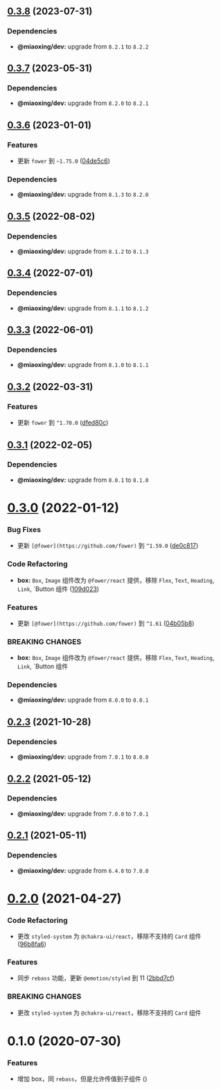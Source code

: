 ## [0.3.8](https://github.com/miaoxing/mxjs-box/compare/v0.3.7...v0.3.8) (2023-07-31)





### Dependencies

* **@miaoxing/dev:** upgrade from `8.2.1` to `8.2.2`

## [0.3.7](https://github.com/miaoxing/mxjs-box/compare/v0.3.6...v0.3.7) (2023-05-31)





### Dependencies

* **@miaoxing/dev:** upgrade from `8.2.0` to `8.2.1`

## [0.3.6](https://github.com/miaoxing/mxjs-box/compare/v0.3.5...v0.3.6) (2023-01-01)


### Features

* 更新 `fower` 到 `~1.75.0` ([04de5c6](https://github.com/miaoxing/mxjs-box/commit/04de5c6908858fdbffd9015084ca4a685c61e113))





### Dependencies

* **@miaoxing/dev:** upgrade from `8.1.3` to `8.2.0`

## [0.3.5](https://github.com/miaoxing/mxjs-box/compare/v0.3.4...v0.3.5) (2022-08-02)





### Dependencies

* **@miaoxing/dev:** upgrade from `8.1.2` to `8.1.3`

## [0.3.4](https://github.com/miaoxing/mxjs-box/compare/v0.3.3...v0.3.4) (2022-07-01)





### Dependencies

* **@miaoxing/dev:** upgrade from `8.1.1` to `8.1.2`

## [0.3.3](https://github.com/miaoxing/mxjs-box/compare/v0.3.2...v0.3.3) (2022-06-01)





### Dependencies

* **@miaoxing/dev:** upgrade from `8.1.0` to `8.1.1`

## [0.3.2](https://github.com/miaoxing/mxjs-box/compare/v0.3.1...v0.3.2) (2022-03-31)


### Features

* 更新 `fower` 到 `^1.70.0` ([dfed80c](https://github.com/miaoxing/mxjs-box/commit/dfed80ca0de6c967b8658ca551a779d47f3103dd))

## [0.3.1](https://github.com/miaoxing/mxjs-box/compare/v0.3.0...v0.3.1) (2022-02-05)





### Dependencies

* **@miaoxing/dev:** upgrade from `8.0.1` to `8.1.0`

# [0.3.0](https://github.com/miaoxing/mxjs-box/compare/v0.2.3...v0.3.0) (2022-01-12)


### Bug Fixes

* 更新 `[@fower](https://github.com/fower)` 到 `^1.59.0` ([de0c817](https://github.com/miaoxing/mxjs-box/commit/de0c817db28390f6e8fbb83cd3e7d62c9bd25202))


### Code Refactoring

* **box:** `Box`, `Image` 组件改为 `@fower/react` 提供，移除 `Flex`, `Text`, `Heading`, `Link`, `Button 组件 ([109d023](https://github.com/miaoxing/mxjs-box/commit/109d023bbab7363470a1cc1b929768607a663d7f))


### Features

* 更新 `[@fower](https://github.com/fower)` 到 `^1.61` ([04b05b8](https://github.com/miaoxing/mxjs-box/commit/04b05b826fcc163b07310b94c3fcc8803332e301))


### BREAKING CHANGES

* **box:** `Box`, `Image` 组件改为 `@fower/react` 提供，移除 `Flex`, `Text`, `Heading`, `Link`, `Button 组件





### Dependencies

* **@miaoxing/dev:** upgrade from `8.0.0` to `8.0.1`

## [0.2.3](https://github.com/miaoxing/mxjs-box/compare/v0.2.2...v0.2.3) (2021-10-28)





### Dependencies

* **@miaoxing/dev:** upgrade from `7.0.1` to `8.0.0`

## [0.2.2](https://github.com/miaoxing/mxjs-box/compare/v0.2.1...v0.2.2) (2021-05-12)





### Dependencies

* **@miaoxing/dev:** upgrade from `7.0.0` to `7.0.1`

## [0.2.1](https://github.com/miaoxing/mxjs-box/compare/v0.2.0...v0.2.1) (2021-05-11)





### Dependencies

* **@miaoxing/dev:** upgrade from `6.4.0` to `7.0.0`

# [0.2.0](https://github.com/miaoxing/mxjs-box/compare/v0.1.0...v0.2.0) (2021-04-27)


### Code Refactoring

* 更改 `styled-system` 为 `@chakra-ui/react`，移除不支持的 `Card` 组件 ([96b8fa6](https://github.com/miaoxing/mxjs-box/commit/96b8fa678fe78c8b2e1d7a1a1ced6ed75d7be3d7))


### Features

* 同步 `rebass` 功能，更新 `@emotion/styled` 到 11 ([2bbd7cf](https://github.com/miaoxing/mxjs-box/commit/2bbd7cfb1c35bad1d4b55ca4df68a50be8114a50))


### BREAKING CHANGES

* 更改 `styled-system` 为 `@chakra-ui/react`，移除不支持的 `Card` 组件

# 0.1.0 (2020-07-30)


### Features

* 增加 box，同 `rebass`，但是允许传值到子组件 ([](https://github.com/miaoxing/mxjs-box/commit/))

